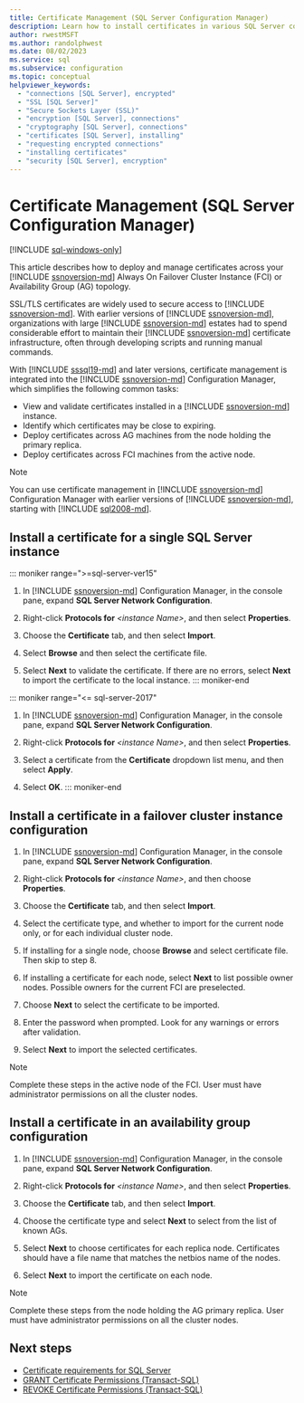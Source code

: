 ```yaml
---
title: Certificate Management (SQL Server Configuration Manager)
description: Learn how to install certificates in various SQL Server configurations. Examples include single instances, failover clusters, and Always On availability groups.
author: rwestMSFT
ms.author: randolphwest
ms.date: 08/02/2023
ms.service: sql
ms.subservice: configuration
ms.topic: conceptual
helpviewer_keywords:
  - "connections [SQL Server], encrypted"
  - "SSL [SQL Server]"
  - "Secure Sockets Layer (SSL)"
  - "encryption [SQL Server], connections"
  - "cryptography [SQL Server], connections"
  - "certificates [SQL Server], installing"
  - "requesting encrypted connections"
  - "installing certificates"
  - "security [SQL Server], encryption"
---
```

# Certificate Management (SQL Server Configuration Manager)

[!INCLUDE [sql-windows-only](../../includes/applies-to-version/sql-windows-only.md)]

This article describes how to deploy and manage certificates across your [!INCLUDE [ssnoversion-md](../../includes/ssnoversion-md.md)] Always On Failover Cluster Instance (FCI) or Availability Group (AG) topology.

SSL/TLS certificates are widely used to secure access to [!INCLUDE [ssnoversion-md](../../includes/ssnoversion-md.md)]. With earlier versions of [!INCLUDE [ssnoversion-md](../../includes/ssnoversion-md.md)], organizations with large [!INCLUDE [ssnoversion-md](../../includes/ssnoversion-md.md)] estates had to spend considerable effort to maintain their [!INCLUDE [ssnoversion-md](../../includes/ssnoversion-md.md)] certificate infrastructure, often through developing scripts and running manual commands.

With [!INCLUDE [sssql19-md](../../includes/sssql19-md.md)] and later versions, certificate management is integrated into the [!INCLUDE [ssnoversion-md](../../includes/ssnoversion-md.md)] Configuration Manager, which simplifies the following common tasks:

- View and validate certificates installed in a [!INCLUDE [ssnoversion-md](../../includes/ssnoversion-md.md)] instance.
- Identify which certificates may be close to expiring.
- Deploy certificates across AG machines from the node holding the primary replica.
- Deploy certificates across FCI machines from the active node.

> [!NOTE]  
> You can use certificate management in [!INCLUDE [ssnoversion-md](../../includes/ssnoversion-md.md)] Configuration Manager with earlier versions of [!INCLUDE [ssnoversion-md](../../includes/ssnoversion-md.md)], starting with [!INCLUDE [sql2008-md](../../includes/sql2008-md.md)].

## <a id="provision-single-server-cert"></a> Install a certificate for a single SQL Server instance

::: moniker range=">=sql-server-ver15"
1. In [!INCLUDE [ssnoversion-md](../../includes/ssnoversion-md.md)] Configuration Manager, in the console pane, expand **SQL Server Network Configuration**.

1. Right-click **Protocols for** *&lt;instance Name&gt;*, and then select **Properties**.

1. Choose the **Certificate** tab, and then select **Import**.

1. Select **Browse** and then select the certificate file.

1. Select **Next** to validate the certificate. If there are no errors, select **Next** to import the certificate to the local instance.
::: moniker-end

::: moniker range="<= sql-server-2017"
1. In [!INCLUDE [ssnoversion-md](../../includes/ssnoversion-md.md)] Configuration Manager, in the console pane, expand **SQL Server Network Configuration**.

1. Right-click **Protocols for** *&lt;instance Name&gt;*, and then select **Properties**.

1. Select a certificate from the  **Certificate** dropdown list menu, and then select **Apply**.

1. Select **OK**.
::: moniker-end

## <a id="provision-failover-cluster-cert"></a> Install a certificate in a failover cluster instance configuration

1. In [!INCLUDE [ssnoversion-md](../../includes/ssnoversion-md.md)] Configuration Manager, in the console pane, expand **SQL Server Network Configuration**.

1. Right-click **Protocols for** *&lt;instance Name&gt;*, and then choose **Properties**.

1. Choose the **Certificate** tab, and then select **Import**.

1. Select the certificate type, and whether to import for the current node only, or for each individual cluster node.

1. If installing for a single node, choose **Browse** and select certificate file. Then skip to step 8.

1. If installing a certificate for each node, select **Next** to list possible owner nodes. Possible owners for the current FCI are preselected.

1. Choose **Next** to select the certificate to be imported.

1. Enter the password when prompted. Look for any warnings or errors after validation.

1. Select **Next** to import the selected certificates.

> [!NOTE]  
> Complete these steps in the active node of the FCI. User must have administrator permissions on all the cluster nodes.

## <a id="provision-availability-group-cert"></a> Install a certificate in an availability group configuration

1. In [!INCLUDE [ssnoversion-md](../../includes/ssnoversion-md.md)] Configuration Manager, in the console pane, expand **SQL Server Network Configuration**.

1. Right-click **Protocols for** *&lt;instance Name&gt;*, and then select **Properties**.

1. Choose the **Certificate** tab, and then select **Import**.

1. Choose the certificate type and select **Next** to select from the list of known AGs.

1. Select **Next** to choose certificates for each replica node. Certificates should have a file name that matches the netbios name of the nodes.

1. Select **Next** to import the certificate on each node.

> [!NOTE]  
> Complete these steps from the node holding the AG primary replica. User must have administrator permissions on all the cluster nodes.

## Next steps

- [Certificate requirements for SQL Server](certificate-requirements.md)
- [GRANT Certificate Permissions (Transact-SQL)](../../t-sql/statements/grant-certificate-permissions-transact-sql.md)
- [REVOKE Certificate Permissions (Transact-SQL)](../../t-sql/statements/revoke-certificate-permissions-transact-sql.md)
